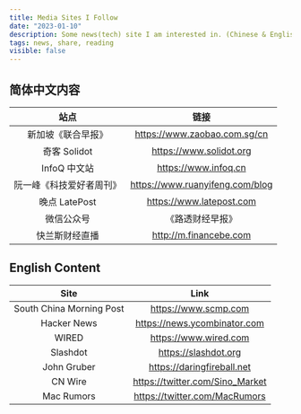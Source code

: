 ```yaml
---
title: Media Sites I Follow
date: "2023-01-10"
description: Some news(tech) site I am interested in. (Chinese & English)
tags: news, share, reading
visible: false
---
```


## 简体中文内容

|           站点           |               链接                |
| :----------------------: | :-------------------------------: |
|    新加坡《联合早报》    |  <https://www.zaobao.com.sg/cn>   |
|       奇客 Solidot       |     <https://www.solidot.org>     |
|       InfoQ 中文站       |      <https://www.infoq.cn>       |
| 阮一峰《科技爱好者周刊》 | <https://www.ruanyifeng.com/blog> |
|      晚点 LatePost       |    <https://www.latepost.com>     |
|        微信公众号        |         《路透财经早报》          |
|      快兰斯财经直播      |     <http://m.financebe.com>      |

## English Content

|           Site           |               Link                |
| :----------------------: | :-------------------------------: |
| South China Morning Post |      <https://www.scmp.com>       |
|       Hacker News        |  <https://news.ycombinator.com>   |
|          WIRED           |      <https://www.wired.com>      |
|         Slashdot         |      <https://slashdot.org>       |
|       John Gruber        |   <https://daringfireball.net>    |
|         CN Wire          | <https://twitter.com/Sino_Market> |
|        Mac Rumors        |  <https://twitter.com/MacRumors>  |
